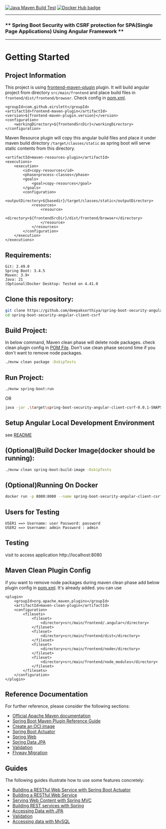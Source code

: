 [![Java Maven Build Test](https://github.com/deepaksorthiya/spring-boot-security-angular-client-csrf/actions/workflows/maven-build.yml/badge.svg)](https://github.com/deepaksorthiya/spring-boot-security-angular-client-csrf/actions/workflows/maven-build.yml)
[![Docker Hub badge][dockerhub-badge]][dockerhub]

[dockerhub-badge]: https://img.shields.io/docker/pulls/deepaksorthiya/spring-boot-security-angular-client-csrf

[dockerhub]: https://hub.docker.com/repository/docker/deepaksorthiya/spring-boot-security-angular-client-csrf

---

### ** Spring Boot Security with CSRF protection for SPA(Single Page Applications) Using Angular Framework **

---

# Getting Started

## Project Information

This project is using [frontend-maven-plugin](https://github.com/eirslett/frontend-maven-plugin) plugin.
It will build angular project from directory ```src/main/frontend``` and place build files in
```frontend/dist/frontend/browser```. Check config in [pom.xml](pom.xml).

```
<groupId>com.github.eirslett</groupId>
<artifactId>frontend-maven-plugin</artifactId>
<version>${frontend-maven-plugin.version}</version>
<configuration>
    <workingDirectory>${frontendSrcDir}</workingDirectory>
</configuration>
```

Maven Resource plugin will copy this angular build files and
place it under maven build directory ```/target/classes/static``` as spring boot
will serve static contents from this directory.

```
<artifactId>maven-resources-plugin</artifactId>
<executions>
    <execution>
        <id>copy-resources</id>
        <phase>process-classes</phase>
        <goals>
            <goal>copy-resources</goal>
        </goals>
        <configuration>
            <outputDirectory>${basedir}/target/classes/static</outputDirectory>
            <resources>
                <resource>
                    <directory>${frontendSrcDir}/dist/frontend/browser</directory>
                </resource>
            </resources>
        </configuration>
    </execution>
</executions>
```

## Requirements:

```
Git: 2.49.0
Spring Boot: 3.4.5
Maven: 3.9+
Java: 21
(Optional)Docker Desktop: Tested on 4.41.0
```

## Clone this repository:

```bash
git clone https://github.com/deepaksorthiya/spring-boot-security-angular-client-csrf.git
cd spring-boot-security-angular-client-csrf
```

## Build Project:

In below command, Maven clean phase will delete node packages. check clean plugin config
in [POM File](pom.xml). Don't use clean phase second time if you don't want to remove node packages.

```bash
./mvnw clean package -DskipTests
```

## Run Project:

```bash
./mvnw spring-boot:run
```

OR

```bash
java -jar .\target\spring-boot-security-angular-client-csrf-0.0.1-SNAPSHOT.jar
```

## Setup Angular Local Development Environment

see [README](src/main/frontend/README.md)

## (Optional)Build Docker Image(docker should be running):

```bash
./mvnw clean spring-boot:build-image -DskipTests
```

## (Optional)Running On Docker

```bash
docker run -p 8080:8080 --name spring-boot-security-angular-client-csrf deepaksorthiya/spring-boot-security-angular-client-csrf:0.0.1-SNAPSHOT
```

## Users for Testing

```
USER1 ==> Username: user Password: password
USER2 ==> Username: admin Password : admin
```

## Testing

visit to access application
http://localhost:8080

## Maven Clean Plugin Config

if you want
to remove node packages during maven clean phase
add below plugin config in [pom.xml](pom.xml). It's already added.
you can use

```
<plugin>
    <groupId>org.apache.maven.plugins</groupId>
    <artifactId>maven-clean-plugin</artifactId>
    <configuration>
        <filesets>
            <fileset>
                <directory>src/main/frontend/.angular</directory>
            </fileset>
            <fileset>
                <directory>src/main/frontend/dist</directory>
            </fileset>
            <fileset>
                <directory>src/main/frontend/node</directory>
            </fileset>
            <fileset>
                <directory>src/main/frontend/node_modules</directory>
            </fileset>
        </filesets>
    </configuration>
</plugin>
```

## Reference Documentation

For further reference, please consider the following sections:

* [Official Apache Maven documentation](https://maven.apache.org/guides/index.html)
* [Spring Boot Maven Plugin Reference Guide](https://docs.spring.io/spring-boot/maven-plugin)
* [Create an OCI image](https://docs.spring.io/spring-boot/maven-plugin/build-image.html)
* [Spring Boot Actuator](https://docs.spring.io/spring-boot/reference/actuator/index.html)
* [Spring Web](https://docs.spring.io/spring-boot/reference/web/servlet.html)
* [Spring Data JPA](https://docs.spring.io/spring-boot/reference/data/sql.html#data.sql.jpa-and-spring-data)
* [Validation](https://docs.spring.io/spring-boot//io/validation.html)
* [Flyway Migration](https://docs.spring.io/spring-boot/how-to/data-initialization.html#howto.data-initialization.migration-tool.flyway)

## Guides

The following guides illustrate how to use some features concretely:

* [Building a RESTful Web Service with Spring Boot Actuator](https://spring.io/guides/gs/actuator-service/)
* [Building a RESTful Web Service](https://spring.io/guides/gs/rest-service/)
* [Serving Web Content with Spring MVC](https://spring.io/guides/gs/serving-web-content/)
* [Building REST services with Spring](https://spring.io/guides/tutorials/rest/)
* [Accessing Data with JPA](https://spring.io/guides/gs/accessing-data-jpa/)
* [Validation](https://spring.io/guides/gs/validating-form-input/)
* [Accessing data with MySQL](https://spring.io/guides/gs/accessing-data-mysql/)


